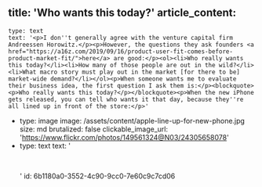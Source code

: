 title: 'Who wants this today?'
article_content:
  -
    type: text
    text: '<p>I don''t generally agree with the venture capital firm Andreessen Horowitz.</p><p>However, the questions they ask founders <a href="https://a16z.com/2019/09/16/product-user-fit-comes-before-product-market-fit/">here</a> are good:</p><ol><li>Who really wants this today?</li><li>How many of those people are out in the wild?</li><li>What macro story must play out in the market [for there to be] market-wide demand?</li></ol><p>When someone wants me to evaluate their business idea, the first question I ask them is:</p><blockquote><p>Who really wants this today?</p></blockquote><p>When the new iPhone gets released, you can tell who wants it that day, because they''re all lined up in front of the store:</p>'
  -
    type: image
    image: /assets/content/apple-line-up-for-new-phone.jpg
    size: md
    brutalized: false
    clickable_image_url: 'https://www.flickr.com/photos/149561324@N03/24305658078'
  -
    type: text
    text: '<p><br></p>'
id: 6b1180a0-3552-4c90-9cc0-7e60c9c7cd06
